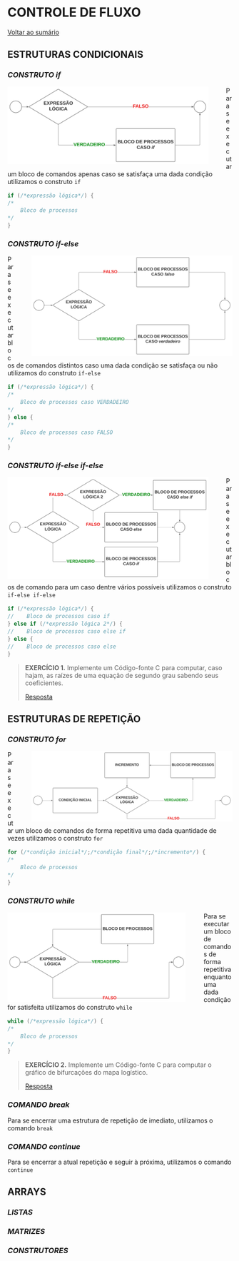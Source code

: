 # **CONTROLE DE FLUXO**

[Voltar ao sumário](../../README.md)

## **ESTRUTURAS CONDICIONAIS**

### ***CONSTRUTO*** *if*

<div style = "display: flex-box;width: 300">
  <img style = "width: 450px; margin-right: 2.5rem;" align = "left" src="./images/Construto IF.svg">
</div>

Para se executar um bloco de comandos apenas caso se satisfaça uma dada condição utilizamos o construto `if`

```c
if (/*expressão lógica*/) {
/*
    Bloco de processos
*/
}
```

### ***CONSTRUTO*** *if-else*

<div style = "display: flex-box;width: 300">
  <img style = "width: 450px; margin-left: 2.5rem;" align = "right" src="./images/Construto IF-ELSE.svg">
</div>

Para se executar blocos de comandos distintos caso uma dada condição se satisfaça ou não utilizamos do construto `if-else`

```c
if (/*expressão lógica*/) {
/*
    Bloco de processos caso VERDADEIRO
*/
} else {
/*
    Bloco de processos caso FALSO
*/
}
```

### ***CONSTRUTO*** *if-else if-else*

<div style = "display: flex-box;width: 300">
  <img style = "width: 450px; margin-right: 2.5rem;" align = "left" src="./images/Construto IF-ELSEIF-ELSE.svg">
</div>

Para se executar blocos de comando para um caso dentre vários possíveis utilizamos o construto `if-else if-else`

```c
if (/*expressão lógica*/) {
//    Bloco de processos caso if
} else if (/*expressão lógica 2*/) {
//    Bloco de processos caso else if
} else {
//    Bloco de processos caso else
}
```

> **EXERCÍCIO 1.** Implemente um Código-fonte C para computar, caso hajam, as raízes de uma equação de segundo grau sabendo seus coeficientes.
>
>[Resposta](./programas/equacao_2grau.c)

## **ESTRUTURAS DE REPETIÇÃO**

### ***CONSTRUTO*** *for*

<div style = "display: flex-box;width: 300">
  <img style = "width: 450px; margin-left: 2.5rem;" align = "right" src="./images/Construto FOR.svg">
</div>

Para se executar um bloco de comandos de forma repetitiva uma dada quantidade de vezes utilizamos o construto `for`

```c
for (/*condição inicial*/;/*condição final*/;/*incremento*/) {
/*
    Bloco de processos
*/
}
```

### ***CONSTRUTO*** *while*

<div style = "display: flex-box;width: 300">
  <img style = "width: 400px; margin-right: 2.5rem;" align = "left" src="./images/Construto WHILE.svg">
</div>

Para se executar um bloco de comandos de forma repetitiva enquanto uma dada condição for satisfeita utilizamos do construto `while`

```c
while (/*expressão lógica*/) {
/*
    Bloco de processos
*/
}
```

> **EXERCÍCIO 2.** Implemente um Código-fonte C para computar o gráfico de bifurcações do mapa logístico.
>
>[Resposta](./programas/mapa_logistico.c)

### ***COMANDO*** *break*

Para se encerrar uma estrutura de repetição de imediato, utilizamos o comando `break`

### ***COMANDO*** *continue*

Para se encerrar a atual repetição e seguir à próxima, utilizamos o comando `continue`

## **ARRAYS**

### ***LISTAS***

### ***MATRIZES***

### ***CONSTRUTORES***
